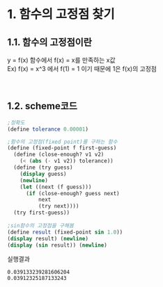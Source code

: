 # 1. 함수의 고정점 찾기
## 1.1. 함수의 고정점이란
y = f(x) 함수에서 f(x) = x를 만족하는 x값
<br>
Ex) f(x) = x^3 에서 f(1) = 1 이기 때문에 1은 f(x)의 고정점

<br>

## 1.2. scheme코드
```scheme
;정확도
(define tolerance 0.00001)

;함수의 고정점(fixed point)를 구하는 함수
(define (fixed-point f first-guess)
  (define (close-enough? v1 v2)
    (< (abs (- v1 v2)) tolerance))
  (define (try guess)
    (display guess)
    (newline)
    (let ((next (f guess)))
      (if (close-enough? guess next)
          next
          (try next))))
  (try first-guess))
  
;sin함수의 고정점을 구해봄
(define result (fixed-point sin 1.0))
(display result) (newline)
(display (sin result)) (newline)
```
실행결과
```
0.039133239281606204
0.03912325187133243

```
<br>
